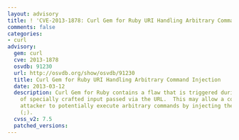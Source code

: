 ```yaml
---
layout: advisory
title: ! 'CVE-2013-1878: Curl Gem for Ruby URI Handling Arbitrary Command Injection'
comments: false
categories:
- curl
advisory:
  gem: curl
  cve: 2013-1878
  osvdb: 91230
  url: http://osvdb.org/show/osvdb/91230
  title: Curl Gem for Ruby URI Handling Arbitrary Command Injection
  date: 2013-03-12
  description: Curl Gem for Ruby contains a flaw that is triggered during the handling
    of specially crafted input passed via the URL.  This may allow a context-dependent
    attacker to potentially execute arbitrary commands by injecting them via a semi-colon
    (;).
  cvss_v2: 7.5
  patched_versions: 
---
```


